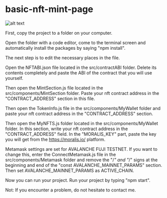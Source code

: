 # basic-nft-mint-page

![alt text](https://www.hizliresim.com/cnob6a3)

First, copy the project to a folder on your computer.

Open the folder with a code editor, come to the terminal screen and automatically install the packages by saying "npm install".

The next step is to edit the necessary places in the file.

Open the NFTABI.json file located in the src/contractABI folder. Delete its contents completely and paste the ABI of the contract that you will use yourself.

Then open the MintSection.js file located in the src/components/MintSection folder. Paste your nft contract address in the "CONTRACT_ADDRESS" section in this file.

Then open the TokenInfo.js file in the src/components/MyWallet folder and paste your nft contract address in the "CONTRACT_ADDRESS" section.

Then open the MyNFTS.js folder located in the src/components/MyWallet folder. In this section, write your nft contract address in the "CONTRACT_ADDRESS" field. In the "MORALIS_KEY" part, paste the key you will get from the https://moralis.io/ platform.

Metamask settings are set for AVALANCHE FUJI TESTNET. If you want to change this, enter the ConnectMetamask.js file in the src/components/Metamask folder and remove the "/*" and "*/" signs at the beginning and end of the "const AVALANCHE_MAINNET_PARAMS" section. Then set AVALANCHE_MAINNET_PARAMS as ACTIVE_CHAIN.


Now you can run your project. Run your project by typing "npm start".



Not: If you encounter a problem, do not hesitate to contact me.
